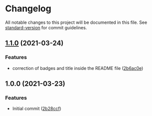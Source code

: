 # Changelog

All notable changes to this project will be documented in this file. See [standard-version](https://github.com/conventional-changelog/standard-version) for commit guidelines.

## [1.1.0](https://github.com/danielcerongrajales/Tabs/compare/v1.0.0...v1.1.0) (2021-03-24)


### Features

* correction of badges and title inside the  README file ([2b6ac0e](https://github.com/danielcerongrajales/Tabs/commit/2b6ac0e54274069cced650f999cdb71881a05a33))

## 1.0.0 (2021-03-23)


### Features

* Initial commit ([2b28ccf](https://github.com/danielcerongrajales/Tabs/commit/2b28ccfa042d05d78da4940cfa8cdcb1c73b4210))

